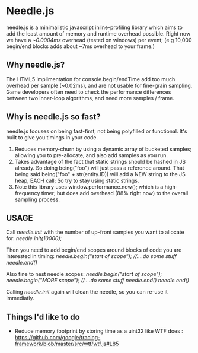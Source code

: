 Needle.js
=========

needle.js is a minimalistic javascript inline-profiling library which aims to add the least amount of memory and runtime overhead possible. Right now we have a _~0.0004ms_ overhead (tested on windows) per event;  (e.g 10,000 begin/end blocks adds about ~7ms overhead to your frame.)

Why needle.js?
-----------

The HTML5 implimentation for console.begin/endTime add too much overhead per sample (~0.02ms), and are not usable for fine-grain sampling. Game developers often need to check the performance differences between two inner-loop algorithms, and need more samples / frame.

Why is needle.js so fast?
-----------

needle.js focuses on being fast-first, not being polyfilled or functional. It's built to give you timings in your code.
1) Reduces memory-churn by using a dynamic array of bucketed samples; allowing you to pre-allocate, and also add samples as you run.
2) Takes advantage of the fact that static strings should be hashed in JS already. So doing being("foo") will just pass a reference around. That being said being("foo" + str(entity.ID)) will add a NEW string to the JS heap, EACH call; So try to stay using static strings.
3) Note this library uses window.performance.now(); which is a high-frequency timer; but does add overhead (88% right now) to the overall sampling process.

USAGE
--------------

 Call _needle.init_ with the number of up-front samples you want to allocate for:
 _needle.init(10000);_
 
Then you need to add begin/end scopes around blocks of code you are interested in timing:
_needle.begin("start of scope");_
    _//....do some stuff_
_needle.end()_

    
Also fine to nest needle scopes:
_needle.begin("start of scope");_
    _needle.begin("MORE scope");_
    _//....do some stuff_
    _needle.end()_
_needle.end()_


Calling _needle.init_ again will clean the needle, so you can re-use it immediatly.

Things I'd like to do
--------------
* Reduce memory footprint by storing time as a uint32 like WTF does : https://github.com/google/tracing-framework/blob/master/src/wtf/wtf.js#L85

